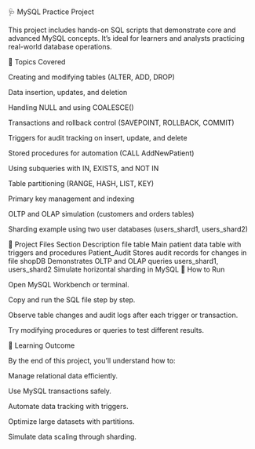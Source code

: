🩺 MySQL Practice Project

This project includes hands-on SQL scripts that demonstrate core and advanced MySQL concepts. It’s ideal for learners and analysts practicing real-world database operations.

🚀 Topics Covered

Creating and modifying tables (ALTER, ADD, DROP)

Data insertion, updates, and deletion

Handling NULL and using COALESCE()

Transactions and rollback control (SAVEPOINT, ROLLBACK, COMMIT)

Triggers for audit tracking on insert, update, and delete

Stored procedures for automation (CALL AddNewPatient)

Using subqueries with IN, EXISTS, and NOT IN

Table partitioning (RANGE, HASH, LIST, KEY)

Primary key management and indexing

OLTP and OLAP simulation (customers and orders tables)

Sharding example using two user databases (users_shard1, users_shard2)

🧠 Project Files
Section	Description
file table	Main patient data table with triggers and procedures
Patient_Audit	Stores audit records for changes in file
shopDB	Demonstrates OLTP and OLAP queries
users_shard1, users_shard2	Simulate horizontal sharding in MySQL
🧩 How to Run

Open MySQL Workbench or terminal.

Copy and run the SQL file step by step.

Observe table changes and audit logs after each trigger or transaction.

Try modifying procedures or queries to test different results.

🧾 Learning Outcome

By the end of this project, you’ll understand how to:

Manage relational data efficiently.

Use MySQL transactions safely.

Automate data tracking with triggers.

Optimize large datasets with partitions.

Simulate data scaling through sharding.
